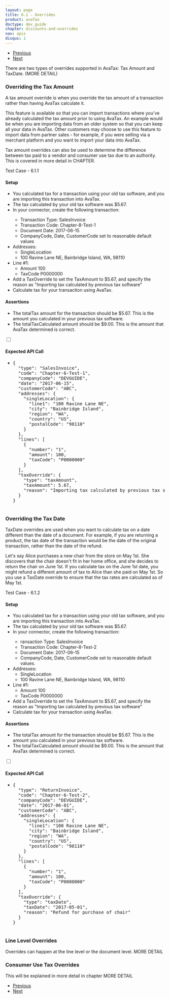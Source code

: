 ```yaml
---
layout: page
title: 6.1 - Overrides
product: avaTax
doctype: dev_guide
chapter: discounts-and-overrides
nav: apis
disqus: 1
---
```


<ul class="pager">
  <li class="previous"><a href="/avatax/dev-guide/discounts-and-overrides/"><i class="glyphicon glyphicon-chevron-left"></i>Previous</a></li>
  <li class="next"><a href="/avatax/dev-guide/discounts-and-overrides/discounts/">Next<i class="glyphicon glyphicon-chevron-right"></i></a></li>
</ul>

There are two types of overrides supported in AvaTax: Tax Amount and TaxDate. (MORE DETAIL)

<h3>Overriding the Tax Amount</h3>
A tax amount override is when you override the tax amount of a transaction rather than having AvaTax calculate it.

This feature is available so that you can import transactions where you've already calculated the tax amount prior to using AvaTax.  An example would be when you are importing data from an older system so that you can keep all your data in AvaTax.  Other customers may choose to use this feature to import data from partner sales - for example, if you were selling via a merchant platform and you want to import your data into AvaTax.

Tax amount overrides can also be used to determine the difference between tax paid to a vendor and consumer use tax due to an authority.  This is covered in more detail in CHAPTER.

<div class="dev-guide-test" id="test">
    <div class="dev-guide-test-heading">Test Case - 6.1.1</div>
<div class="dev-guide-test-content">
<h4>Setup</h4>
<ul class="dev-guide-list">
    <li>You calculated tax for a transaction using your old tax software, and you are importing this transaction into AvaTax.</li>
    <li>The tax calculated by your old tax software was $5.67.</li>
    <li>In your connector, create the following transaction:</li>
        <ul class="dev-guide-list">
            <li>Transaction Type: SalesInvoice</li>
            <li>Transaction Code: Chapter-8-Test-1</li>
            <li>Document Date: 2017-06-15</li>
            <li>CompanyCode, Date, CustomerCode set to reasonable default values</li>
        </ul>
        <li>Addresses:
            <ul class="dev-guide-list">
                <li>SingleLocation</li>
                <li>100 Ravine Lane NE, Bainbridge Island, WA, 98110</li>
            </ul>
        </li>
        <li>Line #1:
            <ul class="dev-guide-list">
                <li>Amount 100</li>
                <li>TaxCode P0000000</li>
            </ul>
        </li>
        <li>Add a TaxOverride to set the TaxAmount to $5.67, and specify the reason as "Importing tax calculated by previous tax software"</li>
    <li>Calculate tax for your transaction using AvaTax.</li> 
</ul>
<h4>Assertions</h4>
<ul class="dev-guide-list">
    <li>The totalTax amount for the transaction should be $5.67. This is the amount you calculated in your previous tax software.</li>
    <li>The totalTaxCalculated amount should be $9.00. This is the amount that AvaTax determined is correct.</li>
</ul>
<div class="dev-guide-dropdown">
        <input id="checkbox_toggle1" type="checkbox" />
        <i id="icon-up" class="glyphicon glyphicon-chevron-down"></i><i id="icon-down" class="glyphicon glyphicon-chevron-right"></i>
        <label for="checkbox_toggle1"><h4>Expected API Call</h4></label>
        <ul class="dev-guide-dropdown-content">
            <li> 
                <pre>
{
  "type": "SalesInvoice",
  "code": "Chapter-6-Test-1",
  "companyCode": "DEVGUIDE",
  "date": "2017-06-15",
  "customerCode": "ABC",
  "addresses": {
    "singleLocation": {
      "line1": "100 Ravine Lane NE",
      "city": "Bainbridge Island",
      "region": "WA",
      "country": "US",
      "postalCode": "98110"
    }
  },
  "lines": [
    {
      "number": "1",
      "amount": 100,
      "taxCode": "P0000000"
    }
  ],
  "taxOverride": {
    "type": "taxAmount",
    "taxAmount": 5.67,
    "reason": "Importing tax calculated by previous tax software"
  }
}
                </pre>
            </li>
        </ul>
    </div>
</div>
</div>

<h3>Overriding the Tax Date</h3>
TaxDate overrides are used when you want to calculate tax on a date different than the date of a document.  For example, if you are returning a product, the tax date of the transaction would be the date of the original transaction, rather than the date of the refund.

Let's say Alice purchases a new chair from the store on May 1st.  She discovers that the chair doesn't fit in her home office, and she decides to return the chair on June 1st.  If you calculate tax on the June 1st date, you might refund a different amount of tax to Alice than she paid on May 1st.  So you use a TaxDate override to ensure that the tax rates are calculated as of May 1st.

<div class="dev-guide-test" id="test">
    <div class="dev-guide-test-heading">Test Case - 6.1.2</div>
<div class="dev-guide-test-content">
<h4>Setup</h4>
<ul class="dev-guide-list">
    <li>You calculated tax for a transaction using your old tax software, and you are importing this transaction into AvaTax.</li>
    <li>The tax calculated by your old tax software was $5.67.</li>
    <li>In your connector, create the following transaction:</li>
        <ul class="dev-guide-list">
            <li>ransaction Type: SalesInvoice</li>
            <li>Transaction Code: Chapter-8-Test-2</li>
            <li>Document Date: 2017-06-15</li>
            <li>CompanyCode, Date, CustomerCode set to reasonable default values.</li>
        </ul>
        <li>Addresses:
            <ul class="dev-guide-list">
                <li>SingleLocation</li>
                <li>100 Ravine Lane NE, Bainbridge Island, WA, 98110</li>
            </ul>
        </li>
        <li>Line #1:
            <ul class="dev-guide-list">
                <li>Amount 100</li>
                <li>TaxCode P0000000</li>
            </ul>
        </li>
        <li>Add a TaxOverride to set the TaxAmount to $5.67, and specify the reason as "Importing tax calculated by previous tax software"</li>
    <li>Calculate tax for your transaction using AvaTax.</li> 
</ul>
<h4>Assertions</h4>
<ul class="dev-guide-list">
    <li>The totalTax amount for the transaction should be $5.67. This is the amount you calculated in your previous tax software.</li>
    <li>The totalTaxCalculated amount should be $9.00. This is the amount that AvaTax determined is correct.</li>
</ul>
<div class="dev-guide-dropdown">
        <input id="checkbox_toggle2" type="checkbox" />
        <i id="icon-up" class="glyphicon glyphicon-chevron-down"></i><i id="icon-down" class="glyphicon glyphicon-chevron-right"></i>
        <label for="checkbox_toggle2"><h4>Expected API Call</h4></label>
        <ul class="dev-guide-dropdown-content">
            <li> 
                <pre>
{
  "type": "ReturnInvoice",
  "code": "Chapter-6-Test-2",
  "companyCode": "DEVGUIDE",
  "date": "2017-06-01",
  "customerCode": "ABC",
  "addresses": {
    "singleLocation": {
      "line1": "100 Ravine Lane NE",
      "city": "Bainbridge Island",
      "region": "WA",
      "country": "US",
      "postalCode": "98110"
    }
  },
  "lines": [
    {
      "number": "1",
      "amount": 100,
      "taxCode": "P0000000"
    }
  ],
  "taxOverride": {
    "type": "taxDate",
    "taxDate": "2017-05-01",
    "reason": "Refund for purchase of chair"
  }
}
                </pre>
            </li>
        </ul>
    </div>
</div>
</div>

<h3>Line Level Overrides</h3>

Overrides can happen at the line level or the document level. MORE DETAIL

<h3>Consumer Use Tax Overrides</h3>

This will be explained in more detail in chapter MORE DETAIL

<ul class="pager">
  <li class="previous"><a href="/avatax/dev-guide/discounts-and-overrides/"><i class="glyphicon glyphicon-chevron-left"></i>Previous</a></li>
  <li class="next"><a href="/avatax/dev-guide/discounts-and-overrides/discounts/">Next<i class="glyphicon glyphicon-chevron-right"></i></a></li>
</ul>